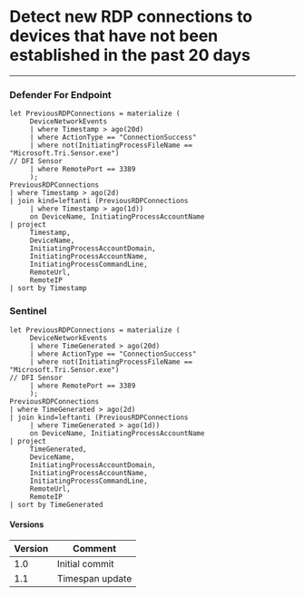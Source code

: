 # Detect new RDP connections to devices that have not been established in the past 20 days
----
### Defender For Endpoint

```KQL
let PreviousRDPConnections = materialize (
     DeviceNetworkEvents
     | where Timestamp > ago(20d)
     | where ActionType == "ConnectionSuccess"
     | where not(InitiatingProcessFileName == "Microsoft.Tri.Sensor.exe") 
// DFI Sensor
     | where RemotePort == 3389
     );
PreviousRDPConnections
| where Timestamp > ago(2d)
| join kind=leftanti (PreviousRDPConnections
     | where Timestamp > ago(1d))
     on DeviceName, InitiatingProcessAccountName
| project
     Timestamp,
     DeviceName,
     InitiatingProcessAccountDomain,
     InitiatingProcessAccountName,
     InitiatingProcessCommandLine,
     RemoteUrl,
     RemoteIP
| sort by Timestamp
```
### Sentinel
```KQL
let PreviousRDPConnections = materialize (
     DeviceNetworkEvents
     | where TimeGenerated > ago(20d)
     | where ActionType == "ConnectionSuccess"
     | where not(InitiatingProcessFileName == "Microsoft.Tri.Sensor.exe") 
// DFI Sensor
     | where RemotePort == 3389
     );
PreviousRDPConnections
| where TimeGenerated > ago(2d)
| join kind=leftanti (PreviousRDPConnections
     | where TimeGenerated > ago(1d))
     on DeviceName, InitiatingProcessAccountName
| project
     TimeGenerated,
     DeviceName,
     InitiatingProcessAccountDomain,
     InitiatingProcessAccountName,
     InitiatingProcessCommandLine,
     RemoteUrl,
     RemoteIP
| sort by TimeGenerated
```

#### Versions
| Version | Comment |
| ---  | --- |
| 1.0 | Initial commit |
| 1.1 | Timespan update |

